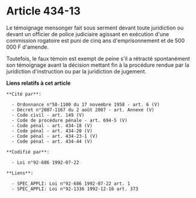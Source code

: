 # Article 434-13

Le témoignage mensonger fait sous serment devant toute juridiction ou devant un officier de police judiciaire agissant en
exécution d'une commission rogatoire est puni de cinq ans d'emprisonnement et de 500 000 F d'amende.

Toutefois, le faux témoin est exempt de peine s'il a rétracté spontanément son témoignage avant la décision mettant fin à la
procédure rendue par la juridiction d'instruction ou par la juridiction de jugement.

**Liens relatifs à cet article**

	**Cité par**:

	  - Ordonnance n°58-1100 du 17 novembre 1958 - art. 6 (V)
	  - Décret n°2007-1167 du 2 août 2007 - art. Annexe (V)
	  - Code civil - art. 149 (V)
	  - Code de procédure pénale - art. 694-5 (V)
	  - Code pénal - art. 434-18 (V)
	  - Code pénal - art. 434-20 (V)
	  - Code pénal - art. 434-23-1 (V)
	  - Code pénal - art. 434-44 (V)

	**Codifié par**:

	  - Loi n°92-686 1992-07-22

	**Liens**:

	  - SPEC_APPLI: Loi n°92-686 1992-07-22 art. 1
	  - SPEC_APPLI: Loi n°92-1336 1992-12-16 art. 373
